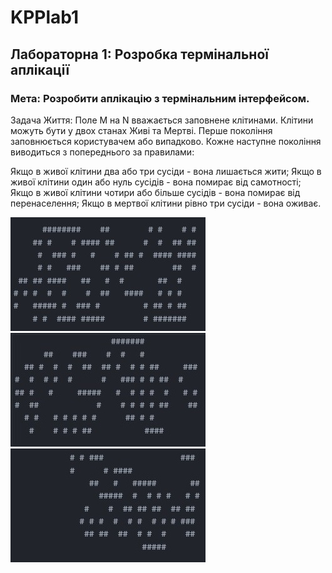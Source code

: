 # KPPlab1
## Лабораторна 1: Розробка термінальної аплікації
### Мета: Розробити аплікацію з термінальним інтерфейсом.

Задача Життя:
Поле M на N вважається заповнене клітинами. Клітини можуть бути у двох станах Живі та Мертві. Перше покоління заповнюється користувачем або випадково. Кожне наступне покоління виводиться з попереднього за правилами:

Якщо в живої клітини два або три сусіди - вона лишається жити;
Якщо в живої клітини один або нуль сусідів - вона помирає від самотності;
Якщо в живої клітини чотири або більше сусідів - вона помирає від перенаселення;
Якщо в мертвої клітини рівно три сусіди - вона оживає.

![1Terminal](1.jpg)
![1Terminal](2.jpg)
![1Terminal](3.jpg)
